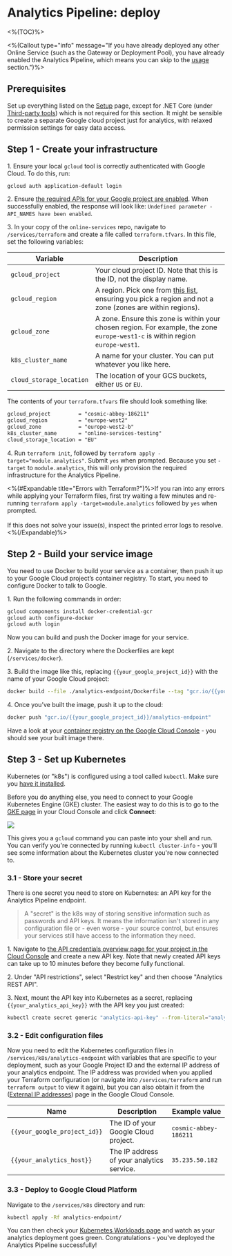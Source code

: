 # Analytics Pipeline: deploy
<%(TOC)%>

<%(Callout type="info" message="If you have already deployed any other Online Service (such as the Gateway or Deployment Pool), you have already enabled the Analytics Pipeline, which means you can skip to the [usage]({{urlRoot}}/content/services-packages/analytics-pipeline/usage) section.")%>

## Prerequisites

Set up everything listed on the [Setup]({{urlRoot}}/content/get-started/setup) page, except for .NET Core (under [Third-party tools]({{urlRoot}}/content/get-started/setup#third-party-tools)) which is not required for this section. It might be sensible to create a separate Google cloud project just for analytics, with relaxed permission settings for easy data access.

## Step 1 - Create your infrastructure

1\. Ensure your local `gcloud` tool is correctly authenticated with Google Cloud. To do this, run:
```sh
gcloud auth application-default login
```

2\. Ensure [the required APIs for your Google project are enabled](https://console.cloud.google.com/flows/enableapi?apiid=serviceusage.googleapis.com,servicemanagement.googleapis.com,servicecontrol.googleapis.com,endpoints.googleapis.com,container.googleapis.com,cloudresourcemanager.googleapis.com,iam.googleapis.com,cloudfunctions.googleapis.com,dataflow.googleapis.com). When successfully enabled, the response will look like: `Undefined parameter - API_NAMES have been enabled`.

3\. In your copy of the `online-services` repo, navigate to `/services/terraform` and create a file called `terraform.tfvars`. In this file, set the following variables:

| Variable | Description |
|----------|-------------|
| `gcloud_project` | Your cloud project ID. Note that this is the ID, not the display name. |
| `gcloud_region` | A region. Pick one from [this list](https://cloud.google.com/compute/docs/regions-zones/#available), ensuring you pick a region and not a zone (zones are within regions). |
| `gcloud_zone` | A zone. Ensure this zone is within your chosen region. For example, the zone `europe-west1-c` is within region `europe-west1`. |
| `k8s_cluster_name` | A name for your cluster. You can put whatever you like here. |
| `cloud_storage_location` | The location of your GCS buckets, either `US` or `EU`. |

The contents of your `terraform.tfvars` file should look something like:

```txt
gcloud_project         = "cosmic-abbey-186211"
gcloud_region          = "europe-west2"
gcloud_zone            = "europe-west2-b"
k8s_cluster_name       = "online-services-testing"
cloud_storage_location = "EU"
```

4\. Run `terraform init`, followed by `terraform apply -target="module.analytics"`. Submit `yes` when prompted. Because you set `-target` to `module.analytics`, this will only provision the required infrastructure for the Analytics Pipeline.

<%(#Expandable title="Errors with Terraform?")%>If you ran into any errors while applying your Terraform files, first try waiting a few minutes and re-running `terraform apply -target=module.analytics` followed by `yes` when prompted.<br/><br/>
If this does not solve your issue(s), inspect the printed error logs to resolve.
<%(/Expandable)%>

## Step 2 - Build your service image

You need to use Docker to build your service as a container, then push it up to your Google Cloud project’s container registry. To start, you need to configure Docker to talk to Google.

1\. Run the following commands in order:

```sh
gcloud components install docker-credential-gcr
gcloud auth configure-docker
gcloud auth login
```

Now you can build and push the Docker image for your service.

2\. Navigate to the directory where the Dockerfiles are kept (`/services/docker`).

3\. Build the image like this, replacing `{{your_google_project_id}}` with the name of your Google Cloud project:

```sh
docker build --file ./analytics-endpoint/Dockerfile --tag "gcr.io/{{your_google_project_id}}/analytics-endpoint" ..
```
4\. Once you’ve built the image, push it up to the cloud:

```sh
docker push "gcr.io/{{your_google_project_id}}/analytics-endpoint"
```

Have a look at your [container registry on the Google Cloud Console](https://console.cloud.google.com/gcr) - you should see your built image there.

## Step 3 - Set up Kubernetes

Kubernetes (or "k8s") is configured using a tool called `kubectl`. Make sure you [have it installed]({{urlRoot}}/content/get-started/setup#third-party-tools).

Before you do anything else, you need to connect to your Google Kubernetes Engine (GKE) cluster. The easiest way to do this is to go to the [GKE page](https://console.cloud.google.com/kubernetes/list) in your Cloud Console and click **Connect**:

![]({{assetRoot}}img/services-packages/analytics-pipeline/gke-connect.png)

This gives you a `gcloud` command you can paste into your shell and run. You can verify you're connected by running `kubectl cluster-info` - you'll see some information about the Kubernetes cluster you're now connected to.

### 3.1 - Store your secret

There is one secret you need to store on Kubernetes: an API key for the Analytics Pipeline endpoint.

> A "secret" is the k8s way of storing sensitive information such as passwords and API keys. It means the information isn't stored in any configuration file or - even worse - your source control, but ensures your services still have access to the information they need.

1\. Navigate to [the API credentials overview page for your project in the Cloud Console](https://console.cloud.google.com/apis/credentials) and create a new API key. Note that newly created API keys can take up to 10 minutes before they become fully functional.

2\. Under "API restrictions", select "Restrict key" and then choose "Analytics REST API".

3\. Next, mount the API key into Kubernetes as a secret, replacing `{{your_analytics_api_key}}` with the API key you just created:

```sh
kubectl create secret generic "analytics-api-key" --from-literal="analytics-api-key={{your_analytics_api_key}}"
```

### 3.2 - Edit configuration files

Now you need to edit the Kubernetes configuration files in `/services/k8s/analytics-endpoint` with variables that are specific to your deployment, such as your Google Project ID and the external IP address of your analytics endpoint. The IP address was provided when you applied your Terraform configuration (or navigate into `/services/terraform` and run `terraform output` to view it again), but you can also obtain it from the ([External IP addresses](https://console.cloud.google.com/networking/addresses/list)) page in the Google Cloud Console.

| Name | Description | Example value |
|------|-------------|---------------|
| `{{your_google_project_id}}` | The ID of your Google Cloud project. | `cosmic-abbey-186211` |
| `{{your_analytics_host}}` | The IP address of your analytics service. | `35.235.50.182` |

### 3.3 - Deploy to Google Cloud Platform

Navigate to the `/services/k8s` directory and run:

```sh
kubectl apply -Rf analytics-endpoint/
```

You can then check your [Kubernetes Workloads page](https://console.cloud.google.com/kubernetes/workload) and watch as your analytics deployment goes green. Congratulations - you've deployed the Analytics Pipeline successfully!
